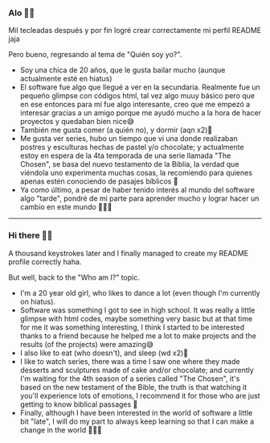 ### Alo 👋🏽 
Mil tecleadas después y por fin logré crear correctamente mi perfil README jaja

Pero bueno, regresando al tema de "Quién soy yo?". 
- Soy una chica de 20 años, que le gusta bailar mucho (aunque actualmente esté en hiatus)
- El software fue algo que llegué a ver en la secundaria. Realmente fue un pequeño glimpse con códigos html, tal vez algo muuy básico pero que en ese entonces para mí fue algo interesante, creo que me empezó a interesar gracias a un amigo porque me ayudó mucho a la hora de hacer proyectos y quedaban bien nice😅
- También me gusta comer (a quién no), y dormir (aqn x2)🤣
- Me gusta ver series, hubo un tiempo que vi una donde realizaban postres y esculturas hechas de pastel y/o chocolate; y actualmente estoy en espera de la 4ta temporada de una serie llamada "The Chosen", se basa del nuevo testamento de la Biblia, la verdad que viéndola uno experimenta muchas cosas, la recomiendo para quienes apenas estén conociendo de pasajes bíblicos 🦋
- Ya como último, a pesar de haber tenido interés al mundo del software algo "tarde", pondré de mi parte para aprender mucho y lograr hacer un cambio en este mundo 🙏🏽✨

--------------------------------------------------------------------------------

### Hi there 👋🏽 
A thousand keystrokes later and I finally managed to create my README profile correctly haha.

But well, back to the "Who am I?" topic. 
- I'm a 20 year old girl, who likes to dance a lot (even though I'm currently on hiatus).
- Software was something I got to see in high school. It was really a little glimpse with html codes, maybe something very basic but at that time for me it was something interesting, I think I started to be interested thanks to a friend because he helped me a lot to make projects and the results (of the projects) were amazing😅
- I also like to eat (who doesn't), and sleep (wd x2)🤣
- I like to watch series, there was a time I saw one where they made desserts and sculptures made of cake and/or chocolate; and currently I'm waiting for the 4th season of a series called "The Chosen", it's based on the new testament of the Bible, the truth is that watching it you'll experience lots  of emotions, I recommend it for those who are just getting to know biblical passages 🦋
- Finally, although I have been interested in the world of software a little bit "late", I will do my part to always keep learning so that I can make a change in the world 🙏🏽✨



